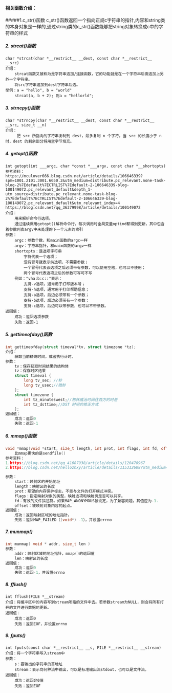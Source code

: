 #### 相关函数介绍：

#####1.c_str()函数
	c_str()函数返回一个指向正规c字符串的指针,内容和string类的本身对象是一样的,通过string类的c_str()函数能够把string对象转换成c中的字符串的样式

##### 2. strcat()函数
	char *strcat(char *__restrict__ __dest, const char *__restrict__ __src)
	介绍：
		strcat函数又被称为是字符串追加/连接函数，它的功能就是在一个字符串后面追加上另外一个字符串。
		将src字符串追加到dest字符串后边。
	举例：a = "hello", b = "world"
		strcat(a, b + 2); 则a = "hellorld";

##### 3. strncpy()函数
	char *strncpy(char *__restrict__ __dest, const char *__restrict__ __src, size_t __n)
	介绍：
		 把 src 所指向的字符串复制到 dest，最多复制 n 个字符。当 src 的长度小于 n 时，dest 的剩余部分将用空字节填充。

##### 4. getopt()函数
	int getopt(int ___argc, char *const *___argv, const char *__shortopts)
	参考资料：
	https://mculover666.blog.csdn.net/article/details/106646339?spm=1001.2101.3001.6650.2&utm_medium=distribute.pc_relevant.none-task-blog-2%7Edefault%7ECTRLIST%7Edefault-2-106646339-blog-100149072.pc_relevant_default&depth_1-utm_source=distribute.pc_relevant.none-task-blog-2%7Edefault%7ECTRLIST%7Edefault-2-106646339-blog-100149072.pc_relevant_default&utm_relevant_index=4
	https://blog.csdn.net/qq_36379998/article/details/100149072
	介绍：
		用来解析命令行选项。
		通过连续调用getopt()解析命令行，每次调用时全局变量optind都得到更新，其中包含着参数列表argv中未处理的下一个元素的索引
	参数：
		argc：参数个数，和main函数的argc一样
		argv：字符串指针，和main函数的argv一样
		shortopts：是选项字符串
			字符代表一个选项；
			没有冒号就表示纯选项，不需要参数；
			一个冒号代表该选项之后必须带有参数，可以使用空格，也可以不使用；
			两个冒号代表选项之后的参数可写可不写
		例如："vha:b:c::"表示：
			支持-v选项，通常用于打印版本号；
			支持-h选项，通常用于打印帮助信息；
			支持-a选项，后边必须带有一个参数；
			支持-b选项，后边必须带有一个参数；
			支持-c选项，后边可以带参数，也可以不带参数。
	返回值：
		成功：返回选项参数
		失败：返回-1

##### 5. gettimeofday()函数
```c++
int gettimeofday(struct timeval*tv, struct timezone *tz);
介绍：
	获取当前精确时间，或者执行计时。
参数：
	tv：保存获取时间结果的结构体
	tz：保存时区结果
	struct timeval {
		long tv_sec; //秒
		long tv_usec;//微秒
	};
	struct timezone {
		int tz_minuteswest;//格林威治时间往西方的时差
		int tz_dsttime;//DST 时间的修正方式
	};
返回值：
	成功：返回0
	失败：返回-1
```
##### 6. mmap()函数

```c++
void *mmap(void *start, size_t length, int prot, int flags, int fd, off_t offset)
    比mmap更快的是sendfile()
参考资料：
1.https://blog.csdn.net/qq_41687938/article/details/120478967
2.https://blog.csdn.net/hellozhxy/article/details/115312608?utm_medium=distribute.pc_relevant.none-task-blog-2~default~baidujs_baidulandingword~default-0-115312608-blog-120478967.pc_relevant_antiscanv2&spm=1001.2101.3001.4242.1&utm_relevant_index=2

参数：
	start：映射区的开始地址
	length：映射区的长度
	prot：期望的内存保护标志，不能与文件的打开模式冲突。
	flags：指定映射对象的类型，映射选项和映射页是否可以共享。
	fd：有效的文件描述符。如果MAP_ANONYMOUS被设定，为了兼容问题，其值应为-1.
	offset：被映射对象内容的起点。
返回值：
	成功：返回映射区域的地址指针。
	失败：返回MAP_FAILED（(void*) -1），并设置errno
```

##### 7. munmap()
```c++
int munmap( void * addr, size_t len )
参数：
	addr：映射区域的地址指针，mmap()的返回值
	len：映射区的长度
返回值：
	成功：返回0
	失败：返回-1，并设置errno
```

##### 8. fflush()
	int fflush(FILE *__stream)
	介绍：将缓冲区中的内容写到stream所指的文件中去。若参数stream为NULL，则会将所有打开的文件进行数据的更新。
	返回值：
		成功：返回0
		失败：返回EOF，并设置errno
		
##### 9. fputs()
	int fputs(const char *__restrict__ __s, FILE *__restrict__ __stream)
	介绍：将一个字符串写入stream中
	参数：
		s：要输出的字符串的首地址
		stream：表示向何种流中输出，可以是标准输出流stdout，也可以是文件流。
	返回值：
		成功：返回非0值
		失败：返回EOF